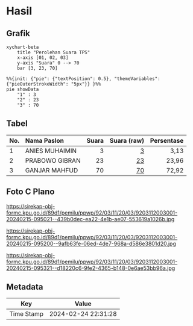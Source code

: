 # Hasil

## Grafik

```mermaid
xychart-beta
    title "Perolehan Suara TPS"
    x-axis [01, 02, 03]
    y-axis "Suara" 0 --> 70
    bar [3, 23, 70]
```

```mermaid
%%{init: {"pie": {"textPosition": 0.5}, "themeVariables": {"pieOuterStrokeWidth": "5px"}} }%%
pie showData
    "1" : 3
    "2" : 23
    "3" : 70
```

## Tabel

| No. | Nama Paslon    | Suara | Suara (raw) | Persentase |
|:--- |:-------------- | -----:| -----------:| ----------:|
| 1   | ANIES MUHAIMIN | 3     | [3][p-1]    | 3,13       |
| 2   | PRABOWO GIBRAN | 23    | [23][p-2]   | 23,96      |
| 3   | GANJAR MAHFUD  | 70    | [70][p-3]   | 72,92      |


[p-1]: https://github.com/gigit-pemilu/pemilu-2024-92-papua-barat/blob/main/pilpres/hitung-suara/sub/92-papua-barat/sub/03-fak-fak/sub/11-wartutin/sub/2003-wartutin/sub/001-tps/sub/paslon-1.txt
[p-2]: https://github.com/gigit-pemilu/pemilu-2024-92-papua-barat/blob/main/pilpres/hitung-suara/sub/92-papua-barat/sub/03-fak-fak/sub/11-wartutin/sub/2003-wartutin/sub/001-tps/sub/paslon-2.txt
[p-3]: https://github.com/gigit-pemilu/pemilu-2024-92-papua-barat/blob/main/pilpres/hitung-suara/sub/92-papua-barat/sub/03-fak-fak/sub/11-wartutin/sub/2003-wartutin/sub/001-tps/sub/paslon-3.txt

## Foto C Plano

https://sirekap-obj-formc.kpu.go.id/89d1/pemilu/ppwp/92/03/11/20/03/9203112003001-20240215-095021--439b0dec-ea22-4e1b-ae07-553619a1026b.jpg

https://sirekap-obj-formc.kpu.go.id/89d1/pemilu/ppwp/92/03/11/20/03/9203112003001-20240215-095200--9afb63fe-06ed-4de7-968a-d586e3801d20.jpg

https://sirekap-obj-formc.kpu.go.id/89d1/pemilu/ppwp/92/03/11/20/03/9203112003001-20240215-095321--d18220c6-9fe2-4365-b148-0e6ae53bb96a.jpg


## Metadata

| Key        | Value               |
| ---------- | ------------------- |
| Time Stamp | 2024-02-24 22:31:28 |




